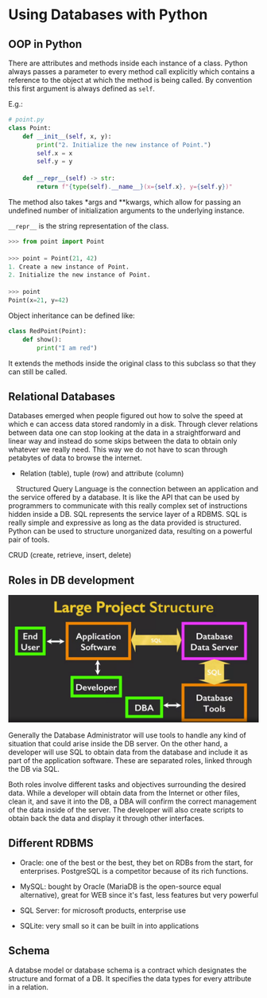 # Using Databases with Python

## OOP in Python

There are attributes and methods inside each instance of a class. Python always passes a parameter to every method call explicitly which contains a reference to the object at which the method is being called. By convention this first argument is always defined as `self`.

E.g.:

```python
# point.py
class Point:
    def __init__(self, x, y):
        print("2. Initialize the new instance of Point.")
        self.x = x
        self.y = y

    def __repr__(self) -> str:
        return f"{type(self).__name__}(x={self.x}, y={self.y})"
```

The method also takes \*args and \*\*kwargs, which allow for passing an undefined number of initialization arguments to the underlying instance.

`__repr__` is the string representation of the class.

```python
>>> from point import Point

>>> point = Point(21, 42)
1. Create a new instance of Point.
2. Initialize the new instance of Point.

>>> point
Point(x=21, y=42)
```

Object inheritance can be defined like:

```python
class RedPoint(Point):
    def show():
        print("I am red")
```

It extends the methods inside the original class to this subclass so that they can still be called.

## Relational Databases

Databases emerged when people figured out how to solve the speed at which e can access data stored randomly in a disk. Through clever relations between data one can stop looking at the data in a straightforward and linear way and instead do some skips between the data to obtain only whatever we really need. This way we do not have to scan through petabytes of data to browse the internet.

* Relation (table), tuple (row) and attribute (column)

    Structured Query Language is the connection between an application and the service offered by a database. It is like the API that can be used by programmers to communicate with this really complex set of instructions hidden inside a DB. SQL represents the service layer of a RDBMS. SQL is really simple and expressive as long as the data provided is structured. Python can be used to structure unorganized data, resulting on a powerful pair of tools.

CRUD (create, retrieve, insert, delete)

## Roles in DB development

<img src="assets/2023-12-27-16-15-21-image.png" title="" alt="" data-align="center">

Generally the Database Administrator will use tools to handle any kind of situation that could arise inside the DB server. On the other hand, a developer will use SQL to obtain data from the database and include it as part of the application software. These are separated roles, linked through the DB via SQL.

Both roles involve different tasks and objectives surrounding the desired data. While a developer will obtain data from the Internet or other files, clean it, and save it into the DB, a DBA will confirm the correct management of the data inside of the server. The developer will also create scripts to obtain back the data and display it through other interfaces.

## Different RDBMS

* Oracle: one of the best or the best, they bet on RDBs from the start, for enterprises. PostgreSQL is a competitor because of its rich functions.

* MySQL: bought by Oracle (MariaDB is the open-source equal alternative), great for WEB since it's fast, less features but very powerful

* SQL Server: for microsoft products, enterprise use

* SQLite: very small so it can be built in into applications

## Schema

A databse model or database schema is a contract which designates the structure and format of a DB. It specifies the data types for every attribute in a relation.
